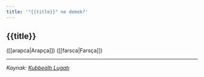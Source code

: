 ```yaml
---
title: '"{{title}}" ne demek?'
---
```


## {{title}}
([[arapca|Arapça]]) 
([[farsca|Farsça]]) 

---
*Kaynak: [Kubbealtı Lugatı](https://www.lugatim.com/s/{{title}})*
